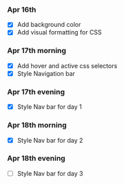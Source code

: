 ### Apr 16th
- [X] Add background color
- [X] Add visual formatting for CSS
### Apr 17th morning
- [X] Add hover and active css selectors
- [X] Style Navigation bar
### Apr 17th evening
- [X] Style Nav bar for day 1
### Apr 18th morning
- [X] Style Nav bar for day 2
### Apr 18th evening
- [ ] Style Nav bar for day 3
